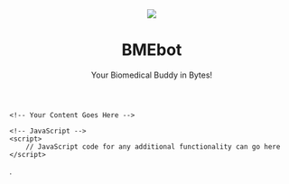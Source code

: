 <html>
<head>
    <title>Your Website</title>
</head>
<body>
    <!-- Header -->
    <header>
        <div id="logo-container">
            <img src="[![MyBME BOT](https://github.com/GokulDasPB/Bmebot.github.io/assets/83214420/fd3e9d16-fd91-421e-a166-35ad974aa178)](https://github.com/GokulDasPB/Bmebot.github.io/blob/main/MyBME%20BOT.png?raw=true)" >
        </div>
        <div id="header-text">
            <h1>BMEbot</h1>
            <p>Your Biomedical Buddy in Bytes!</p>
        </div>
    </header>

    <!-- Your Content Goes Here -->

    <!-- JavaScript -->
    <script>
        // JavaScript code for any additional functionality can go here
    </script>
</body>
</html>



.
<script type="text/javascript">
  (function(d, t) {
      var v = d.createElement(t), s = d.getElementsByTagName(t)[0];
      v.onload = function() {
        window.voiceflow.chat.load({
          verify: { projectID: '64f5a0eb99d6da00085c957d' },
          url: 'https://general-runtime.voiceflow.com',
          versionID: 'production'
        });
      }
      v.src = "https://cdn.voiceflow.com/widget/bundle.mjs"; v.type = "text/javascript"; s.parentNode.insertBefore(v, s);
  })(document, 'script');
</script>
